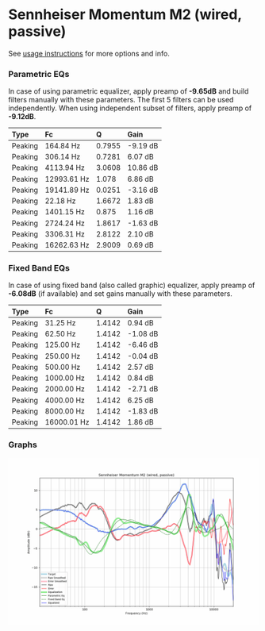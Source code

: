 # Sennheiser Momentum M2 (wired, passive)
See [usage instructions](https://github.com/jaakkopasanen/AutoEq#usage) for more options and info.

### Parametric EQs
In case of using parametric equalizer, apply preamp of **-9.65dB** and build filters manually
with these parameters. The first 5 filters can be used independently.
When using independent subset of filters, apply preamp of **-9.12dB**.

| Type    | Fc          |      Q | Gain     |
|:--------|:------------|:-------|:---------|
| Peaking | 164.84 Hz   | 0.7955 | -9.19 dB |
| Peaking | 306.14 Hz   | 0.7281 | 6.07 dB  |
| Peaking | 4113.94 Hz  | 3.0608 | 10.86 dB |
| Peaking | 12993.61 Hz | 1.078  | 6.86 dB  |
| Peaking | 19141.89 Hz | 0.0251 | -3.16 dB |
| Peaking | 22.18 Hz    | 1.6672 | 1.83 dB  |
| Peaking | 1401.15 Hz  | 0.875  | 1.16 dB  |
| Peaking | 2724.24 Hz  | 1.8617 | -1.63 dB |
| Peaking | 3306.31 Hz  | 2.8122 | 2.10 dB  |
| Peaking | 16262.63 Hz | 2.9009 | 0.69 dB  |

### Fixed Band EQs
In case of using fixed band (also called graphic) equalizer, apply preamp of **-6.08dB**
(if available) and set gains manually with these parameters.

| Type    | Fc          |      Q | Gain     |
|:--------|:------------|:-------|:---------|
| Peaking | 31.25 Hz    | 1.4142 | 0.94 dB  |
| Peaking | 62.50 Hz    | 1.4142 | -1.08 dB |
| Peaking | 125.00 Hz   | 1.4142 | -6.46 dB |
| Peaking | 250.00 Hz   | 1.4142 | -0.04 dB |
| Peaking | 500.00 Hz   | 1.4142 | 2.57 dB  |
| Peaking | 1000.00 Hz  | 1.4142 | 0.84 dB  |
| Peaking | 2000.00 Hz  | 1.4142 | -2.71 dB |
| Peaking | 4000.00 Hz  | 1.4142 | 6.25 dB  |
| Peaking | 8000.00 Hz  | 1.4142 | -1.83 dB |
| Peaking | 16000.01 Hz | 1.4142 | 1.86 dB  |

### Graphs
![](./Sennheiser%20Momentum%20M2%20(wired,%20passive).png)